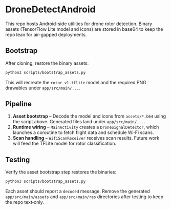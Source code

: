 # DroneDetectAndroid

This repo hosts Android-side utilities for drone rotor detection.
Binary assets (TensorFlow Lite model and icons) are stored in base64 to
keep the repo lean for air-gapped deployments.

## Bootstrap

After cloning, restore the binary assets:

```bash
python3 scripts/bootstrap_assets.py
```

This will recreate the `rotor_v1.tflite` model and the required PNG
drawables under `app/src/main/...`.

## Pipeline

1. **Asset bootstrap** – Decode the model and icons from `assets/*.b64` using the script above. Generated files land under `app/src/main/...`.
2. **Runtime wiring** – `MainActivity` creates a `DroneSignalDetector`, which launches a coroutine to fetch flight data and schedule Wi‑Fi scans.
3. **Scan handling** – `WifiScanReceiver` receives scan results. Future work will feed the TFLite model for rotor classification.

## Testing

Verify the asset bootstrap step restores the binaries:

```bash
python3 scripts/bootstrap_assets.py
```

Each asset should report a `decoded` message. Remove the generated `app/src/main/assets` and `app/src/main/res` directories after testing to keep the repo text‑only.
